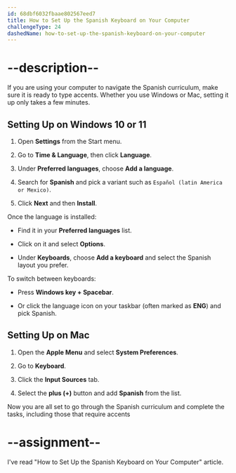 ```yaml
---
id: 68dbf6032fbaae802567eed7
title: How to Set Up the Spanish Keyboard on Your Computer
challengeType: 24
dashedName: how-to-set-up-the-spanish-keyboard-on-your-computer
---
```


# --description--

If you are using your computer to navigate the Spanish curriculum, make sure it is ready to type accents. Whether you use Windows or Mac, setting it up only takes a few minutes.

## Setting Up on Windows 10 or 11  

1. Open **Settings** from the Start menu.

2. Go to **Time & Language**, then click **Language**.

3. Under **Preferred languages**, choose **Add a language**.

4. Search for **Spanish** and pick a variant such as `Español (latin America or Mexico)`.

5. Click **Next** and then **Install**.


Once the language is installed:  

- Find it in your **Preferred languages** list.

- Click on it and select **Options**.

- Under **Keyboards**, choose **Add a keyboard** and select the Spanish layout you prefer.
 

To switch between keyboards:  

- Press **Windows key + Spacebar**.

- Or click the language icon on your taskbar (often marked as **ENG**) and pick Spanish.


## Setting Up on Mac  

1. Open the **Apple Menu** and select **System Preferences**.

2. Go to **Keyboard**.

3. Click the **Input Sources** tab.

4. Select the **plus (+)** button and add **Spanish** from the list.  

Now you are all set to go through the Spanish curriculum and complete the tasks, including those that require accents

# --assignment--

I've read "How to Set Up the Spanish Keyboard on Your Computer" article.
